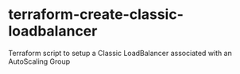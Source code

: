 # terraform-create-classic-loadbalancer
Terraform script to setup a Classic LoadBalancer associated with an AutoScaling Group
